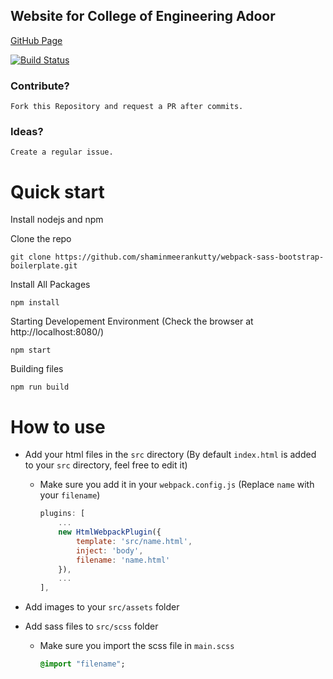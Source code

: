 ## Website for College of Engineering Adoor

[GitHub Page](https://ceadoor.github.io/cea.ac.in/)

[![Build Status](https://travis-ci.org/ceadoor/cea.ac.in.svg?branch=master)](https://travis-ci.org/ceadoor/cea.ac.in)

### Contribute?

```
Fork this Repository and request a PR after commits.
```

### Ideas?

```
Create a regular issue.
```

# Quick start

Install nodejs and npm
  
Clone the repo

    git clone https://github.com/shaminmeerankutty/webpack-sass-bootstrap-boilerplate.git

Install All Packages

    npm install

Starting Developement Environment (Check the browser at http://localhost:8080/)

    npm start

Building files

    npm run build

# How to use

- Add your html files in the `src` directory (By default `index.html` is added to your `src` directory, feel free to edit it)

  - Make sure you add it in your `webpack.config.js` (Replace `name` with your `filename`)

    ```javascript
    plugins: [
        ...
        new HtmlWebpackPlugin({
            template: 'src/name.html',
            inject: 'body',
            filename: 'name.html'
        }),
        ...
    ],
    ```

- Add images to your `src/assets` folder
- Add sass files to `src/scss` folder

  - Make sure you import the scss file in `main.scss`

    ```sass
    @import "filename";
    ```
